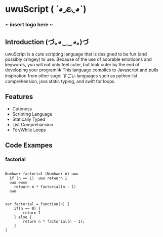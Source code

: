 # uwuScript ( ́ ◕◞ε◟◕`)

### ~ insert logo here ~

## Introduction (づ｡◕‿‿◕｡)づ
uwuScript is a cute scripting language that is designed to be fun (and possibly cringey) to use. Because of the use of adorable emoticons and keywords, you will not only feel cuter, but look cuter by the end of developing your program!❀ This language compiles to Javascript and pulls inspiration from other sugoi すごい languages such as python list comprehension, java static typing, and swift for loops. 


## Features
* Cuteness
* Scripting Language
* Statically Typed
* List Comprehansion
* For/While Loops

## Code Exampes
### factorial
<pre><code>
Numbwer factorial (Numbwer n) uwu
  if (n == 1)  uwu retwurn 1
  owo ewse
    retwurn n * factorial(n - 1)
  owo
</code></pre>

<pre><code>
var factorial = function(n) {
    if(n == 0) {
        return 1
    } else {
        return n * factorial(n - 1);
    }
}
</code></pre>
